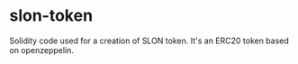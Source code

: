 # slon-token
Solidity code used for a creation of SLON token.
It's an ERC20 token based on openzeppelin.
